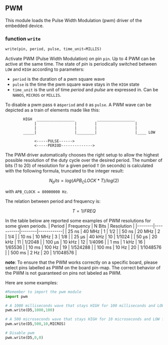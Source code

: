 ## PWM

This module loads the Pulse Width Modulation (pwm) driver of the embedded device.

### function `write`
```python
write(pin, period, pulse, time_unit=MILLIS)
```

Activate PWM (Pulse Width Modulation) on pin `pin`. Up to 4 PWM can be active at the same time.
The state of *pin* is periodically switched between ``LOW`` and ``HIGH`` according to parameters:

* `period` is the duration of a pwm square wave
* `pulse` is the time the pwm square wave stays in the ``HIGH`` state
* `time_unit` is the unit of time *period* and *pulse* are expressed in. Can be `NANOS`, `MICROS` or `MILLIS`.

To disable a pwm pass `0` as`period` and `0` as `pulse`.
A PWM wave can be depicted as a train of elements made like this:

```
        HIGH  _________________          _________________
             |                 |        |                 |
             |                 |        |                 |
        _____|                 |________|                 |____ LOW

             <-----PULSE------>
             <-----PERIOD-------------->
```

The PWM driver automatically chooses the right setup to allow the highest possible resolution of the duty cycle over the desired period. The number of bits (1 to 20) of resolution for a given period `T` (in seconds) is calculated with the following formula, truncated to the integer result:
```math
N_bits = log(APB_CLOCK*T)/log(2)
```
with `APB_CLOCK = 80000000 Hz`.

The relation between period and frequency is:
```math
T = 1/FREQ
```

In the table below are reported some examples of PWM resolutions for some given periods.
| Period | Frequency | N Bits | Resolution |
|--------|-----------|--------|------------|
| 25 ns  | 40 MHz    | 1      | 1/2        |
| 50 ns  | 20 MHz    | 2      | 1/4        |
| 10 ns  | 10 MHz    | 3      | 1/8        |
| 25 µs  | 40 kHz    | 10     | 1/1024     |
| 50 µs  | 20 kHz    | 11     | 1/2048     |
| 100 µs | 10 kHz    | 12     | 1/4096     |
| 1 ms   | 1 kHz     | 16     | 1/65536    |
| 10 ms  | 100 Hz    | 19     | 1/524288   |
| 100 ms | 10 Hz     | 20     | 1/1048576  |
| 500 ms | 2 Hz      | 20     | 1/1048576  |

**note**: To ensure that the PWM works correctly on a specific board, please select pins labelled as PWM on the board pin-map. The correct behavior of the PWM is not guaranteed on pins not labeled as PWM.

Here are some examples:

```python
#Remember to import the pwm module
import pwm

# A 1000 milliseconds wave that stays HIGH for 100 milliseconds and LOW for 900
pwm.write(D5,1000,100)

# A 500 microseconds wave that stays HIGH for 10 microseconds and LOW for 490
pwm.write(D5,500,10,MICROS)

# Disable pwm
pwm.write(D5,0,0)
```


